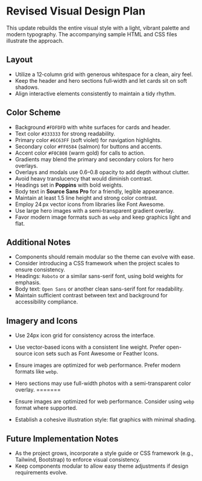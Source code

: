 # Revised Visual Design Plan

This update rebuilds the entire visual style with a light, vibrant palette and modern typography. The accompanying sample HTML and CSS files illustrate the approach.

## Layout
- Utilize a 12‑column grid with generous whitespace for a clean, airy feel.
- Keep the header and hero sections full‑width and let cards sit on soft shadows.
- Align interactive elements consistently to maintain a tidy rhythm.

## Color Scheme
- Background `#FDFDFD` with white surfaces for cards and header.
- Text color `#333333` for strong readability.
- Primary color `#6C63FF` (soft violet) for navigation highlights.
- Secondary color `#FF6584` (salmon) for buttons and accents.
- Accent color `#F0C808` (warm gold) for calls to action.
- Gradients may blend the primary and secondary colors for hero overlays.
- Overlays and modals use 0.6–0.8 opacity to add depth without clutter.
- Avoid heavy translucency that would diminish contrast.
- Headings set in **Poppins** with bold weights.
- Body text in **Source Sans Pro** for a friendly, legible appearance.
- Maintain at least 1.5 line height and strong color contrast.
- Employ 24 px vector icons from libraries like Font Awesome.
- Use large hero images with a semi‑transparent gradient overlay.
- Favor modern image formats such as `webp` and keep graphics light and flat.

## Additional Notes
- Components should remain modular so the theme can evolve with ease.
- Consider introducing a CSS framework when the project scales to ensure consistency.
- Headings: `Roboto` or a similar sans-serif font, using bold weights for emphasis.
- Body text: `Open Sans` or another clean sans-serif font for readability.
- Maintain sufficient contrast between text and background for accessibility compliance.

## Imagery and Icons
- Use 24px icon grid for consistency across the interface.
- Use vector-based icons with a consistent line weight. Prefer open-source icon sets such as Font Awesome or Feather Icons.

- Ensure images are optimized for web performance. Prefer modern formats like `webp`.
- Hero sections may use full-width photos with a semi-transparent color overlay.
=======
- Ensure images are optimized for web performance. Consider using `webp` format where supported.

- Establish a cohesive illustration style: flat graphics with minimal shading.

## Future Implementation Notes
- As the project grows, incorporate a style guide or CSS framework (e.g., Tailwind, Bootstrap) to enforce visual consistency.
- Keep components modular to allow easy theme adjustments if design requirements evolve.

